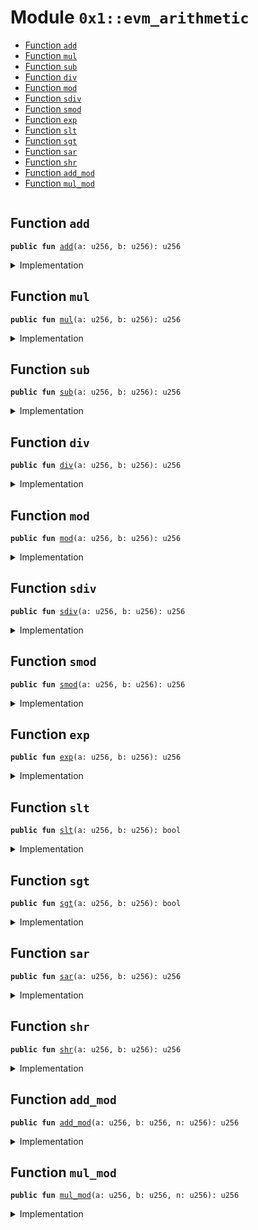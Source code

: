 
<a id="0x1_evm_arithmetic"></a>

# Module `0x1::evm_arithmetic`



-  [Function `add`](#0x1_evm_arithmetic_add)
-  [Function `mul`](#0x1_evm_arithmetic_mul)
-  [Function `sub`](#0x1_evm_arithmetic_sub)
-  [Function `div`](#0x1_evm_arithmetic_div)
-  [Function `mod`](#0x1_evm_arithmetic_mod)
-  [Function `sdiv`](#0x1_evm_arithmetic_sdiv)
-  [Function `smod`](#0x1_evm_arithmetic_smod)
-  [Function `exp`](#0x1_evm_arithmetic_exp)
-  [Function `slt`](#0x1_evm_arithmetic_slt)
-  [Function `sgt`](#0x1_evm_arithmetic_sgt)
-  [Function `sar`](#0x1_evm_arithmetic_sar)
-  [Function `shr`](#0x1_evm_arithmetic_shr)
-  [Function `add_mod`](#0x1_evm_arithmetic_add_mod)
-  [Function `mul_mod`](#0x1_evm_arithmetic_mul_mod)


<pre><code></code></pre>



<a id="0x1_evm_arithmetic_add"></a>

## Function `add`



<pre><code><b>public</b> <b>fun</b> <a href="arithmetic.md#0x1_evm_arithmetic_add">add</a>(a: u256, b: u256): u256
</code></pre>



<details>
<summary>Implementation</summary>


<pre><code><b>public</b> <b>native</b> <b>fun</b> <a href="arithmetic.md#0x1_evm_arithmetic_add">add</a>(a: u256, b: u256): u256;
</code></pre>



</details>

<a id="0x1_evm_arithmetic_mul"></a>

## Function `mul`



<pre><code><b>public</b> <b>fun</b> <a href="arithmetic.md#0x1_evm_arithmetic_mul">mul</a>(a: u256, b: u256): u256
</code></pre>



<details>
<summary>Implementation</summary>


<pre><code><b>public</b> <b>native</b> <b>fun</b> <a href="arithmetic.md#0x1_evm_arithmetic_mul">mul</a>(a: u256, b: u256): u256;
</code></pre>



</details>

<a id="0x1_evm_arithmetic_sub"></a>

## Function `sub`



<pre><code><b>public</b> <b>fun</b> <a href="arithmetic.md#0x1_evm_arithmetic_sub">sub</a>(a: u256, b: u256): u256
</code></pre>



<details>
<summary>Implementation</summary>


<pre><code><b>public</b> <b>native</b> <b>fun</b> <a href="arithmetic.md#0x1_evm_arithmetic_sub">sub</a>(a: u256, b: u256): u256;
</code></pre>



</details>

<a id="0x1_evm_arithmetic_div"></a>

## Function `div`



<pre><code><b>public</b> <b>fun</b> <a href="arithmetic.md#0x1_evm_arithmetic_div">div</a>(a: u256, b: u256): u256
</code></pre>



<details>
<summary>Implementation</summary>


<pre><code><b>public</b> <b>native</b> <b>fun</b> <a href="arithmetic.md#0x1_evm_arithmetic_div">div</a>(a: u256, b: u256): u256;
</code></pre>



</details>

<a id="0x1_evm_arithmetic_mod"></a>

## Function `mod`



<pre><code><b>public</b> <b>fun</b> <a href="arithmetic.md#0x1_evm_arithmetic_mod">mod</a>(a: u256, b: u256): u256
</code></pre>



<details>
<summary>Implementation</summary>


<pre><code><b>public</b> <b>native</b> <b>fun</b> <a href="arithmetic.md#0x1_evm_arithmetic_mod">mod</a>(a: u256, b: u256): u256;
</code></pre>



</details>

<a id="0x1_evm_arithmetic_sdiv"></a>

## Function `sdiv`



<pre><code><b>public</b> <b>fun</b> <a href="arithmetic.md#0x1_evm_arithmetic_sdiv">sdiv</a>(a: u256, b: u256): u256
</code></pre>



<details>
<summary>Implementation</summary>


<pre><code><b>public</b> <b>native</b> <b>fun</b> <a href="arithmetic.md#0x1_evm_arithmetic_sdiv">sdiv</a>(a: u256, b: u256): u256;
</code></pre>



</details>

<a id="0x1_evm_arithmetic_smod"></a>

## Function `smod`



<pre><code><b>public</b> <b>fun</b> <a href="arithmetic.md#0x1_evm_arithmetic_smod">smod</a>(a: u256, b: u256): u256
</code></pre>



<details>
<summary>Implementation</summary>


<pre><code><b>public</b> <b>native</b> <b>fun</b> <a href="arithmetic.md#0x1_evm_arithmetic_smod">smod</a>(a: u256, b: u256): u256;
</code></pre>



</details>

<a id="0x1_evm_arithmetic_exp"></a>

## Function `exp`



<pre><code><b>public</b> <b>fun</b> <a href="arithmetic.md#0x1_evm_arithmetic_exp">exp</a>(a: u256, b: u256): u256
</code></pre>



<details>
<summary>Implementation</summary>


<pre><code><b>public</b> <b>native</b> <b>fun</b> <a href="arithmetic.md#0x1_evm_arithmetic_exp">exp</a>(a: u256, b: u256): u256;
</code></pre>



</details>

<a id="0x1_evm_arithmetic_slt"></a>

## Function `slt`



<pre><code><b>public</b> <b>fun</b> <a href="arithmetic.md#0x1_evm_arithmetic_slt">slt</a>(a: u256, b: u256): bool
</code></pre>



<details>
<summary>Implementation</summary>


<pre><code><b>public</b> <b>native</b> <b>fun</b> <a href="arithmetic.md#0x1_evm_arithmetic_slt">slt</a>(a: u256, b: u256): bool;
</code></pre>



</details>

<a id="0x1_evm_arithmetic_sgt"></a>

## Function `sgt`



<pre><code><b>public</b> <b>fun</b> <a href="arithmetic.md#0x1_evm_arithmetic_sgt">sgt</a>(a: u256, b: u256): bool
</code></pre>



<details>
<summary>Implementation</summary>


<pre><code><b>public</b> <b>native</b> <b>fun</b> <a href="arithmetic.md#0x1_evm_arithmetic_sgt">sgt</a>(a: u256, b: u256): bool;
</code></pre>



</details>

<a id="0x1_evm_arithmetic_sar"></a>

## Function `sar`



<pre><code><b>public</b> <b>fun</b> <a href="arithmetic.md#0x1_evm_arithmetic_sar">sar</a>(a: u256, b: u256): u256
</code></pre>



<details>
<summary>Implementation</summary>


<pre><code><b>public</b> <b>native</b> <b>fun</b> <a href="arithmetic.md#0x1_evm_arithmetic_sar">sar</a>(a: u256, b: u256): u256;
</code></pre>



</details>

<a id="0x1_evm_arithmetic_shr"></a>

## Function `shr`



<pre><code><b>public</b> <b>fun</b> <a href="arithmetic.md#0x1_evm_arithmetic_shr">shr</a>(a: u256, b: u256): u256
</code></pre>



<details>
<summary>Implementation</summary>


<pre><code><b>public</b> <b>native</b> <b>fun</b> <a href="arithmetic.md#0x1_evm_arithmetic_shr">shr</a>(a: u256, b: u256): u256;
</code></pre>



</details>

<a id="0x1_evm_arithmetic_add_mod"></a>

## Function `add_mod`



<pre><code><b>public</b> <b>fun</b> <a href="arithmetic.md#0x1_evm_arithmetic_add_mod">add_mod</a>(a: u256, b: u256, n: u256): u256
</code></pre>



<details>
<summary>Implementation</summary>


<pre><code><b>public</b> <b>native</b> <b>fun</b> <a href="arithmetic.md#0x1_evm_arithmetic_add_mod">add_mod</a>(a: u256, b: u256, n: u256): u256;
</code></pre>



</details>

<a id="0x1_evm_arithmetic_mul_mod"></a>

## Function `mul_mod`



<pre><code><b>public</b> <b>fun</b> <a href="arithmetic.md#0x1_evm_arithmetic_mul_mod">mul_mod</a>(a: u256, b: u256, n: u256): u256
</code></pre>



<details>
<summary>Implementation</summary>


<pre><code><b>public</b> <b>native</b> <b>fun</b> <a href="arithmetic.md#0x1_evm_arithmetic_mul_mod">mul_mod</a>(a: u256, b: u256, n: u256): u256;
</code></pre>



</details>


[move-book]: https://aptos.dev/move/book/SUMMARY
